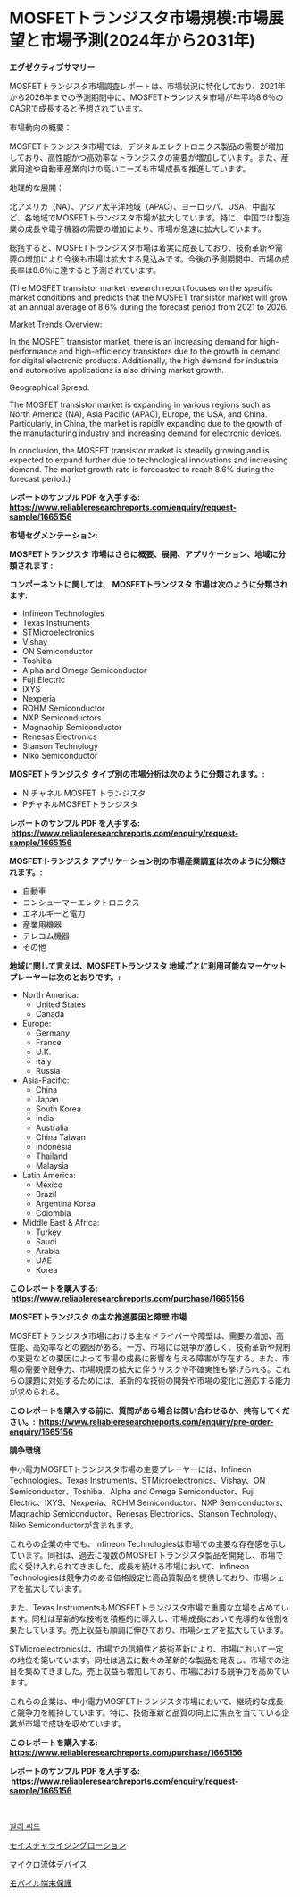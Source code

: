 <p><h1>MOSFETトランジスタ市場規模:市場展望と市場予測(2024年から2031年)</h1></p><p><strong>エグゼクティブサマリー</strong></p>
<p><p>MOSFETトランジスタ市場調査レポートは、市場状況に特化しており、2021年から2026年までの予測期間中に、MOSFETトランジスタ市場が年平均8.6％のCAGRで成長すると予想されています。</p><p>市場動向の概要：</p><p>MOSFETトランジスタ市場では、デジタルエレクトロニクス製品の需要が増加しており、高性能かつ高効率なトランジスタの需要が増加しています。また、産業用途や自動車産業向けの高いニーズも市場成長を推進しています。</p><p>地理的な展開：</p><p>北アメリカ（NA）、アジア太平洋地域（APAC）、ヨーロッパ、USA、中国など、各地域でMOSFETトランジスタ市場が拡大しています。特に、中国では製造業の成長や電子機器の需要の増加により、市場が急速に拡大しています。</p><p>総括すると、MOSFETトランジスタ市場は着実に成長しており、技術革新や需要の増加により今後も市場は拡大する見込みです。今後の予測期間中、市場の成長率は8.6％に達すると予測されています。</p><p>(The MOSFET transistor market research report focuses on the specific market conditions and predicts that the MOSFET transistor market will grow at an annual average of 8.6% during the forecast period from 2021 to 2026.</p><p>Market Trends Overview:</p><p>In the MOSFET transistor market, there is an increasing demand for high-performance and high-efficiency transistors due to the growth in demand for digital electronic products. Additionally, the high demand for industrial and automotive applications is also driving market growth.</p><p>Geographical Spread:</p><p>The MOSFET transistor market is expanding in various regions such as North America (NA), Asia Pacific (APAC), Europe, the USA, and China. Particularly, in China, the market is rapidly expanding due to the growth of the manufacturing industry and increasing demand for electronic devices.</p><p>In conclusion, the MOSFET transistor market is steadily growing and is expected to expand further due to technological innovations and increasing demand. The market growth rate is forecasted to reach 8.6% during the forecast period.)</p></p>
<p><strong>レポートのサンプル PDF を入手する: <a href="https://www.reliableresearchreports.com/enquiry/request-sample/1665156">https://www.reliableresearchreports.com/enquiry/request-sample/1665156</a></strong></p>
<p><strong>市場セグメンテーション:</strong></p>
<p><strong> MOSFETトランジスタ 市場はさらに概要、展開、アプリケーション、地域に分類されます :</strong></p>
<p><strong>コンポーネントに関しては、 MOSFETトランジスタ 市場は次のように分類されます: &nbsp;</strong></p>
<p><ul><li>Infineon Technologies</li><li>Texas Instruments</li><li>STMicroelectronics</li><li>Vishay</li><li>ON Semiconductor</li><li>Toshiba</li><li>Alpha and Omega Semiconductor</li><li>Fuji Electric</li><li>IXYS</li><li>Nexperia</li><li>ROHM Semiconductor</li><li>NXP Semiconductors</li><li>Magnachip Semiconductor</li><li>Renesas Electronics</li><li>Stanson Technology</li><li>Niko Semiconductor</li></ul></p>
<p><strong> MOSFETトランジスタ タイプ別の市場分析は次のように分類されます。:</strong></p>
<p><ul><li>N チャネル MOSFET トランジスタ</li><li>PチャネルMOSFETトランジスタ</li></ul></p>
<p><strong>レポートのサンプル PDF を入手する: &nbsp;<a href="https://www.reliableresearchreports.com/enquiry/request-sample/1665156">https://www.reliableresearchreports.com/enquiry/request-sample/1665156</a></strong></p>
<p><strong> MOSFETトランジスタ アプリケーション別の市場産業調査は次のように分類されます。:</strong></p>
<p><ul><li>自動車</li><li>コンシューマーエレクトロニクス</li><li>エネルギーと電力</li><li>産業用機器</li><li>テレコム機器</li><li>その他</li></ul></p>
<p><strong>地域に関して言えば、MOSFETトランジスタ 地域ごとに利用可能なマーケットプレーヤーは次のとおりです。:</strong></p>
<p><ul>
    <li>
        North America:
        <ul>
            <li>United States</li>
            <li>Canada</li>
        </ul>
    </li>
    <li>
        Europe:
        <ul>
            <li>Germany</li>
            <li>France</li>
            <li>U.K.</li>
            <li>Italy</li>
            <li>Russia</li>
        </ul>
    </li>
    <li>
        Asia-Pacific:
        <ul>
            <li>China</li>
            <li>Japan</li>
            <li>South Korea</li>
            <li>India</li>
            <li>Australia</li>
            <li>China Taiwan</li>
            <li>Indonesia</li>
            <li>Thailand</li>
            <li>Malaysia</li>
        </ul>
    </li>
    <li>
        Latin America:
        <ul>
            <li>Mexico</li>
            <li>Brazil</li>
            <li>Argentina Korea</li>
            <li>Colombia</li>
        </ul>
    </li>
    <li>
        Middle East & Africa:
        <ul>
            <li>Turkey</li>
            <li>Saudi</li>
            <li>Arabia</li>
            <li>UAE</li>
            <li>Korea</li>
        </ul>
    </li>
    </ul></p>
<p><strong>このレポートを購入する: &nbsp;<a href="https://www.reliableresearchreports.com/purchase/1665156">https://www.reliableresearchreports.com/purchase/1665156</a></strong></p>
<p><strong>MOSFETトランジスタ の主な推進要因と障壁 市場</strong></p>
<p><p>MOSFETトランジスタ市場における主なドライバーや障壁は、需要の増加、高性能、高効率などの要因がある。一方、市場には競争が激しく、技術革新や規制の変更などの要因によって市場の成長に影響を与える障害が存在する。また、市場の需要や競争力、市場規模の拡大に伴うリスクや不確実性も挙げられる。これらの課題に対処するためには、革新的な技術の開発や市場の変化に適応する能力が求められる。</p></p>
<p><strong>このレポートを購入する前に、質問がある場合は問い合わせるか、共有してください。:&nbsp; <a href="https://www.reliableresearchreports.com/enquiry/pre-order-enquiry/1665156">https://www.reliableresearchreports.com/enquiry/pre-order-enquiry/1665156</a></strong></p>
<p><strong>競争環境</strong></p>
<p><p>中小電力MOSFETトランジスタ市場の主要プレーヤーには、Infineon Technologies、Texas Instruments、STMicroelectronics、Vishay、ON Semiconductor、Toshiba、Alpha and Omega Semiconductor、Fuji Electric、IXYS、Nexperia、ROHM Semiconductor、NXP Semiconductors、Magnachip Semiconductor、Renesas Electronics、Stanson Technology、Niko Semiconductorが含まれます。</p><p>これらの企業の中でも、Infineon Technologiesは市場での主要な存在感を示しています。同社は、過去に複数のMOSFETトランジスタ製品を開発し、市場で広く受け入れられてきました。成長を続ける市場において、Infineon Technologiesは競争力のある価格設定と高品質製品を提供しており、市場シェアを拡大しています。</p><p>また、Texas InstrumentsもMOSFETトランジスタ市場で重要な立場を占めています。同社は革新的な技術を積極的に導入し、市場成長において先導的な役割を果たしています。売上収益も順調に伸びており、市場シェアを拡大しています。</p><p>STMicroelectronicsは、市場での信頼性と技術革新により、市場において一定の地位を築いています。同社は過去に数々の革新的な製品を発表し、市場での注目を集めてきました。売上収益も増加しており、市場における競争力を高めています。</p><p>これらの企業は、中小電力MOSFETトランジスタ市場において、継続的な成長と競争力を維持しています。特に、技術革新と品質の向上に焦点を当てている企業が市場で成功を収めています。</p></p>
<p><strong>このレポートを購入する: &nbsp; <a href="https://www.reliableresearchreports.com/purchase/1665156">https://www.reliableresearchreports.com/purchase/1665156</a></strong></p>
<p><strong>レポートのサンプル PDF を入手する: &nbsp;<a href="https://www.reliableresearchreports.com/enquiry/request-sample/1665156">https://www.reliableresearchreports.com/enquiry/request-sample/1665156</a></strong><strong></strong></p>
<p>&nbsp;</p>
<p><p><a href="https://medium.com/@llanajer/%EA%B3%A0%EC%B6%94%EC%94%A8-%EC%8B%9C%EC%9E%A5-%EA%B2%BD%EC%9F%81-%EB%B6%84%EC%84%9D-%EC%8B%9C%EC%9E%A5-%EB%8F%99%ED%96%A5-%EB%B0%8F-2031%EB%85%84%EA%B9%8C%EC%A7%80%EC%9D%98-%EC%98%88%EC%B8%A1-a1d01f7f3dcd">칠리 씨드</a></p><p><a href="https://github.com/EstaSprer20231/Market-Research-Report-List-1/blob/main/963117314581.md">モイスチャライジングローション</a></p><p><a href="https://medium.com/@jonathanailey6577467/%E3%83%9E%E3%82%A4%E3%82%AF%E3%83%AD%E6%B5%81%E4%BD%93%E3%83%87%E3%83%90%E3%82%A4%E3%82%B9%E5%B8%82%E5%A0%B4%E3%81%AF%E5%B8%82%E5%A0%B4%E3%82%B7%E3%82%A7%E3%82%A2-%E3%82%B5%E3%82%A4%E3%82%BA-2031%E5%B9%B4%E3%81%BE%E3%81%A7%E3%81%AE%E4%BA%88%E6%B8%AC%E3%81%AB%E7%84%A6%E7%82%B9%E3%82%92%E5%BD%93%E3%81%A6%E3%81%A6%E3%81%84%E3%81%BE%E3%81%99-2da610efafe6">マイクロ流体デバイス</a></p><p><a href="https://medium.com/@edwards13jessica/%E6%90%BA%E5%B8%AF%E9%9B%BB%E8%A9%B1%E4%BF%9D%E8%AD%B7%E5%B8%82%E5%A0%B4%E3%81%AE%E8%A6%8F%E6%A8%A1%E3%81%AF-%E3%82%B0%E3%83%AD%E3%83%BC%E3%83%90%E3%83%AB%E7%94%A3%E6%A5%AD%E3%81%AB%E3%81%8A%E3%81%91%E3%82%8B%E6%9C%80%E9%81%A9%E3%81%AA%E3%83%9E%E3%83%BC%E3%82%B1%E3%83%86%E3%82%A3%E3%83%B3%E3%82%B0%E3%83%81%E3%83%A3%E3%83%8D%E3%83%AB%E3%82%92%E7%A4%BA%E3%81%97%E3%81%A6%E3%81%84%E3%81%BE%E3%81%99-47a917a6428c">モバイル端末保護</a></p></p>